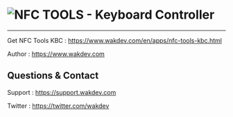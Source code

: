 ![NFC TOOLS - Keyboard Controller](https://www.wakdev.com/contents/apps/icons/nfctools-kbc.png)
================================================
------------------

Get NFC Tools KBC : https://www.wakdev.com/en/apps/nfc-tools-kbc.html

Author : https://www.wakdev.com


Questions & Contact
-------------------
Support : https://support.wakdev.com

Twitter : https://twitter.com/wakdev
